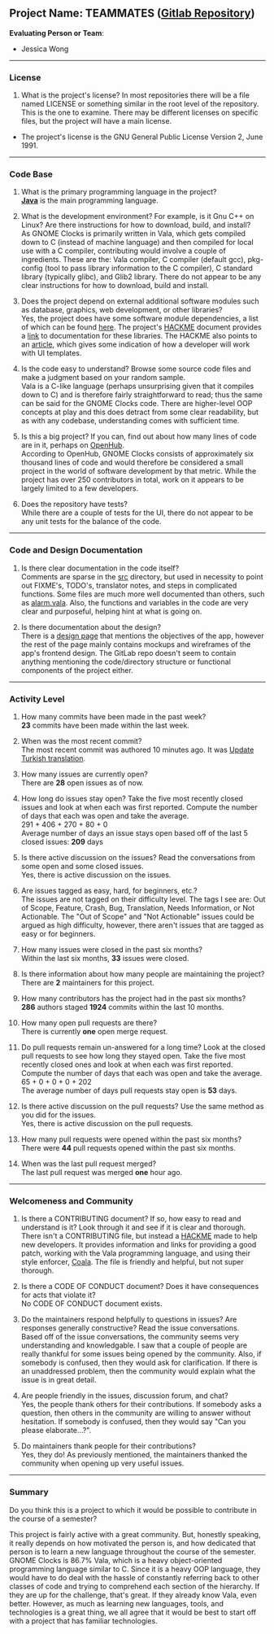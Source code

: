 **Project Name**:
TEAMMATES
([Gitlab Repository](https://github.com/TEAMMATES/teammates))
---

**Evaluating Person or Team**:
- Jessica Wong
---


### License

1. What is the project's license?
In most repositories there will be a file named LICENSE or something similar in
the root level of the repository. This is the one to examine. There may be
different licenses on specific files, but the project will have a main license.

- The project's license is the GNU General Public License Version 2, June 1991.

---

### Code Base


1. What is the primary programming language in the project? <br>[**Java**](https://en.wikipedia.org/wiki/Java_(programming_language)) is the main programming language.

1. What is the development environment? For example, is it Gnu C++ on Linux? Are there instructions for how to download, build, and install? <br>As GNOME Clocks is primarily written in Vala, which gets compiled down to C (instead of machine language) and then compiled for local use with a C compiler, contributing would involve a couple of ingredients. These are the: Vala compiler, C compiler (default gcc), pkg-config (tool to pass library information to the C compiler), C standard library (typically glibc), and Glib2 library. There do not appear to be any clear instructions for how to download, build and install.

1. Does the project depend on external additional software modules such as database,  graphics, web development, or other libraries? <br>Yes, the project does have some software module dependencies, a list of which can be found [here](https://gitlab.gnome.org/GNOME/gnome-clocks/-/blob/master/meson.build). The project's [HACKME](https://gitlab.gnome.org/GNOME/gnome-clocks/-/blob/master/HACKME) document provides a [link](http://www.valadoc.org/) to documentation for these libraries. The HACKME also points to an [article](https://blogs.gnome.org/tvb/2013/05/29/composite-templates-lands-in-vala/), which gives some indication of how a developer will work with UI templates.

1. Is the code easy to understand? Browse some source code files and make a judgment based on your random sample. <br>
Vala is a C-like language (perhaps unsurprising given that it compiles down to C) and is therefore fairly straightforward to read; thus the same can be said for the GNOME Clocks code. There are higher-level OOP concepts at play and this does detract from some clear readability, but as with any codebase, understanding comes with sufficient time.

1. Is this a big project? If you can, find out about how many lines of code are in it, perhaps on [OpenHub](https://www.openhub.net/). <br>According to OpenHub, GNOME Clocks consists of approximately six thousand lines of code and would therefore be considered a small project in the world of software development by that metric. While the project has over 250 contributors in total, work on it appears to be largely limited to a few developers. 

1. Does the repository have tests?<br>While there are a couple of tests for the UI, there do not appear to be any unit tests for the balance of the code.
---

### Code and Design Documentation
1. Is there clear documentation in the code itself?<br>Comments are sparse in the [src](https://gitlab.gnome.org/GNOME/gnome-clocks/-/tree/master/src) directory, but used in necessity to point out FIXME's, TODO's, translator notes, and steps in complicated functions. 
Some files are much more well documented than others, such as [alarm.vala](https://gitlab.gnome.org/GNOME/gnome-clocks/-/blob/master/src/alarm.vala). Also, the functions and variables in the code are very clear and purposeful, helping hint at what is going on.

1. Is there documentation about the design?<br>There is a [design page](https://wiki.gnome.org/Design/Apps/Clock#Objectives) that mentions the objectives of the app, however the rest of the page mainly contains mockups and wireframes of the app's frontend design. The GitLab repo doesn't seem to contain anything mentioning the code/directory structure or functional components of the project either.

---


### Activity Level


1. How many commits have been made in the past week?<br><b>23</b> commits have been made within the last week. 

1. When was the most recent commit?<br>The most recent commit was authored 10 minutes ago. It was <a href="https://gitlab.gnome.org/GNOME/gnome-clocks/-/commit/e6465df5bd55006a2c3b75445eae8b725edcf74b">Update Turkish translation</a>.

1. How many issues are currently open?<br>There are <b>28</b> open issues as of now.

1. How long do issues stay open? 
Take the five most recently closed issues and look at when each was first reported. Compute the number of days that each was open and take the average.<br>291 + 406 + 270 + 80 + 0<br>Average number of days an issue stays open based off of the last 5 closed issues: <b>209</b> days

1. Is there active discussion on the issues?
Read the conversations from some open and some closed issues.<br>Yes, there is active discussion on the issues.

1. Are issues tagged as easy, hard, for beginners, etc.?<br>The issues are not tagged on their difficulty level. The tags I see are: Out of Scope, Feature, Crash, Bug, Translation, Needs Information, or Not Actionable. The "Out of Scope" and "Not Actionable" issues could be argued as high difficulty, however, there aren't issues that are tagged as easy or for beginners.

1. How many issues were closed in the past six months?<br>Within the last six months, <b>33</b> issues were closed.

1. Is there information about how many people are maintaining the project?<br>There are **2** maintainers for this project.

1. How many contributors has the project had in the past six months?<br>**286** authors staged <b>1924</b> commits within the last 10 months.

1. How many open pull requests are there?<br>There is currently <b>one</b> open merge request.

1. Do pull requests remain un-answered for a long time? Look at the closed pull requests to see how long they stayed open.
Take the five most recently closed ones and look at when each was first reported.
Compute the number of days that each was open and take the average.<br>65 + 0 + 0 + 0 + 202 <br>The average number of days pull requests stay open is <b>53</b> days.

1. Is there active discussion on the pull requests? Use the same method as you did for the issues.<br>Yes, there is active discussion on the pull requests.

1. How many pull requests were opened within the past six months?<br>There were **44** pull requests opened within the past six months.

1. When was the last  pull request  merged?<br>The last pull request was merged <b>one</b> hour ago.

---

### Welcomeness and Community

1. Is there a CONTRIBUTING document? If so, how easy to read and understand is it? Look through it and see if it is clear and thorough.<br>There isn't a CONTRIBUTING file, but instead a [HACKME](https://gitlab.gnome.org/GNOME/gnome-clocks/-/blob/master/HACKME) made to help new developers. It provides information and links for providing a good patch, working with the Vala programming language, and using their style enforcer, [Coala](https://github.com/coala/coala). The file is friendly and helpful, but not super thorough.

1. Is there a CODE OF CONDUCT document? Does it have consequences for acts that violate it?<br>No CODE OF CONDUCT document exists.

1. Do the maintainers respond helpfully to questions in issues? Are responses generally constructive? Read the issue conversations.<br>Based off of the issue conversations, the community seems very understanding and knowledgable. I saw that a couple of people are really thankful for some issues being opened by the community. Also, if somebody is confused, then they would ask for clarification. If there is an unaddressed problem, then the community would explain what the issue is in great detail.

1. Are people friendly in the issues, discussion forum, and chat?<br>Yes, the people thank others for their contributions. If somebody asks a question, then others in the community are willing to answer without hesitation. If somebody is confused, then they would say "Can you please elaborate...?".

1. Do maintainers thank people for their contributions?<br>
Yes, they do! As previously mentioned, the maintainers thanked the community when opening up very useful issues.

---

### Summary
Do you think this is a project to which it would be possible to contribute in the course of a semester?

This project is fairly active with a great community. But, honestly speaking, it really depends on how motivated the person is, and how dedicated that person is to learn a new language throughout the course of the semester. GNOME Clocks is 86.7% Vala, which is a heavy object-oriented programming language similar to C. Since it is a heavy OOP language, they would have to do deal with the hassle of constantly referring back to other classes of code and trying to comprehend each section of the hierarchy. If they are up for the challenge, that's great. If they already know Vala, even better. However, as much as learning new languages, tools, and technologies is a great thing, we all agree that it would be best to start off with a project that has familiar technologies. 